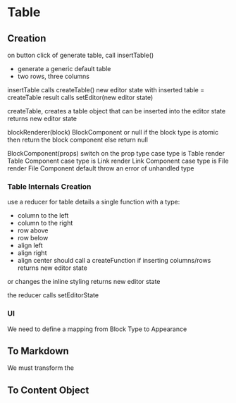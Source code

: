 # Table

## Creation

on button click of generate table, call insertTable()

- generate a generic default table
- two rows, three columns

insertTable
calls createTable()
new editor state with inserted table = createTable result
calls setEditor(new editor state)

createTable, creates a table object that can be inserted into the editor state
returns new editor state

blockRenderer(block) BlockComponent or null
if the block type is atomic
then return the block component
else
return null

BlockComponent(props)
switch on the prop type
case type is Table
render Table Component
case type is Link
render Link Component
case type is File
render File Component
default
throw an error of unhandled type

### Table Internals Creation

use a reducer for table details
a single function with a type:

- column to the left
- column to the right
- row above
- row below
- align left
- align right
- align center
  should call a createFunction if inserting columns/rows
  returns new editor state

or changes the inline styling
returns new editor state

the reducer calls setEditorState

### UI

We need to define a mapping from Block Type to Appearance

## To Markdown

We must transform the

## To Content Object

